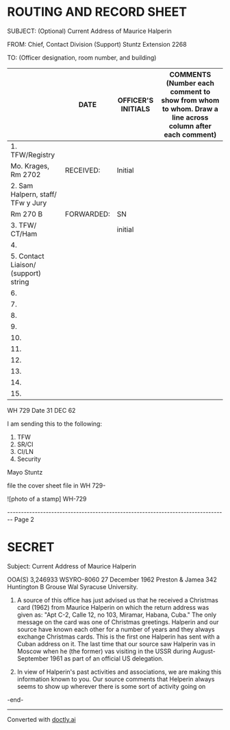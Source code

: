 # ROUTING AND RECORD SHEET

SUBJECT: (Optional)
Current Address of Maurice Halperin

FROM:
Chief, Contact Division (Support) Stuntz Extension 2268

TO: (Officer designation, room number, and building)

|                                      | DATE       | OFFICER'S INITIALS | COMMENTS (Number each comment to show from whom to whom. Draw a line across column after each comment) |
| ------------------------------------ | ---------- | ------------------ | ------------------------------------------------------------------------------------------------------ |
| 1. TFW/Registry                      |            |                    |                                                                                                        |
| Mo. Krages, Rm 2702                  | RECEIVED:  | Initial            |                                                                                                        |
| 2. Sam Halpern, staff/ TFw y Jury    |            |                    |                                                                                                        |
| Rm 270 B                             | FORWARDED: | SN                 |                                                                                                        |
| 3. TFW/ CT/Ham                       |            | initial            |                                                                                                        |
| 4.                                   |            |                    |                                                                                                        |
| 5. Contact Liaison/ (support) string |            |                    |                                                                                                        |
| 6.                                   |            |                    |                                                                                                        |
| 7.                                   |            |                    |                                                                                                        |
| 8.                                   |            |                    |                                                                                                        |
| 9.                                   |            |                    |                                                                                                        |
| 10.                                  |            |                    |                                                                                                        |
| 11.                                  |            |                    |                                                                                                        |
| 12.                                  |            |                    |                                                                                                        |
| 13.                                  |            |                    |                                                                                                        |
| 14.                                  |            |                    |                                                                                                        |
| 15.                                  |            |                    |                                                                                                        |


WH 729
Date 31 DEC 62

I am sending this to the following:

1.  TFW
2.  SR/CI
3.  CI/LN
4.  Security

Mayo Stuntz

file the cover sheet file in WH 729-

![photo of a stamp] WH-729


-------------------------------------------------------------------------------- Page 2

# SECRET

Subject: Current Address of Maurice Halperin

OOA(S) 3,246933
WSYRO-8060
27 December 1962
Preston & Jamea
342 Huntington B Grouse Wal
Syracuse University.

1.  A source of this office has just advised us that he received a Christmas card (1962) from Maurice Halperin on which the return address was given as: "Apt C-2, Calle 12, no 103, Miramar, Habana, Cuba." The only message on the card was one of Christmas greetings. Halperin and our source have known each other for a number of years and they always exchange Christmas cards. This is the first one Halperin has sent with a Cuban address on it. The last time that our source saw Halperin vas in Moscow when he (the former) vas visiting in the USSR during August- September 1961 as part of an official US delegation.

2.  In view of Halperin's past activities and associations, we are making this information known to you. Our source comments that Helperin always seems to show up wherever there is some sort of activity going on

-end-


---
Converted with [doctly.ai](https://doctly.ai)
